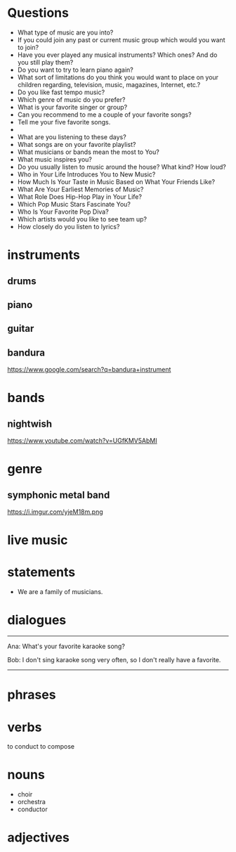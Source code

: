# Questions
- What type of music are you into?
- If you could join any past or current music group which would you want to join?
- Have you ever played any musical instruments? Which ones? And do you still play them?
- Do you want to try to learn piano again?
- What sort of limitations do you think you would want to place on your children regarding, television, music, magazines, Internet, etc.?
- Do you like fast tempo music?
- Which genre of music do you prefer?
- What is your favorite singer or group?
- Can you recommend to me a couple of your favorite songs?
- Tell me your five favorite songs.
- 
- What are you listening to these days?
- What songs are on your favorite playlist?
- What musicians or bands mean the most to You?
- What music inspires you?
- Do you usually listen to music around the house? What kind? How loud?
- Who in Your Life Introduces You to New Music?
- How Much Is Your Taste in Music Based on What Your Friends Like?
- What Are Your Earliest Memories of Music?
- What Role Does Hip-Hop Play in Your Life?
- Which Pop Music Stars Fascinate You?
- Who Is Your Favorite Pop Diva?
- Which artists would you like to see team up?
- How closely do you listen to lyrics?

# instruments
## drums
## piano
## guitar
## bandura
https://www.google.com/search?q=bandura+instrument




# bands

## nightwish
https://www.youtube.com/watch?v=UGfKMV5AbMI

# genre
## symphonic metal band
https://i.imgur.com/yjeM18m.png

# live music


# statements
- We are a family of musicians.
# dialogues
---
Ana: What's your favorite karaoke song?

Bob: I don't sing karaoke song very often, so I don't really have a favorite.

---



# phrases

# verbs
to conduct
to compose
# nouns
- choir
- orchestra
- conductor
# adjectives
